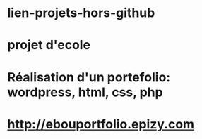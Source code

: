 # lien-projets-hors-github
# projet d'ecole
# Réalisation d'un portefolio: wordpress, html, css, php 
# http://ebouportfolio.epizy.com
